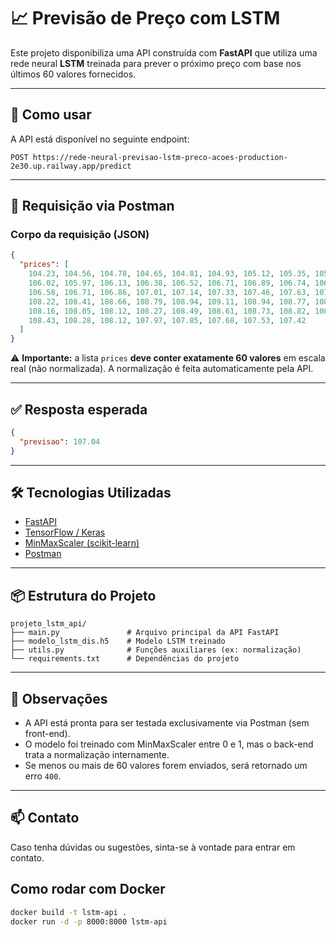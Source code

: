 # 📈 Previsão de Preço com LSTM

Este projeto disponibiliza uma API construída com **FastAPI** que utiliza uma rede neural **LSTM** treinada para prever o próximo preço com base nos últimos 60 valores fornecidos.

---

## 🚀 Como usar

A API está disponível no seguinte endpoint:

```
POST https://rede-neural-previsao-lstm-preco-acoes-production-2e30.up.railway.app/predict
```

---

## 🔗 Requisição via Postman

### Corpo da requisição (JSON)

```json
{
  "prices": [
    104.23, 104.56, 104.78, 104.65, 104.81, 104.93, 105.12, 105.35, 105.67, 105.84,
    106.02, 105.97, 106.13, 106.38, 106.52, 106.71, 106.89, 106.74, 106.62, 106.45,
    106.58, 106.71, 106.86, 107.01, 107.14, 107.33, 107.46, 107.63, 107.88, 108.04,
    108.22, 108.41, 108.66, 108.79, 108.94, 109.11, 108.94, 108.77, 108.56, 108.38,
    108.16, 108.05, 108.12, 108.27, 108.49, 108.61, 108.73, 108.82, 108.69, 108.57,
    108.43, 108.28, 108.12, 107.97, 107.85, 107.68, 107.53, 107.42
  ]
}
```

⚠️ **Importante:** a lista `prices` **deve conter exatamente 60 valores** em escala real (não normalizada). A normalização é feita automaticamente pela API.

---

## ✅ Resposta esperada

```json
{
  "previsao": 107.04
}
```

---

## 🛠 Tecnologias Utilizadas

- [FastAPI](https://fastapi.tiangolo.com/)
- [TensorFlow / Keras](https://www.tensorflow.org/)
- [MinMaxScaler (scikit-learn)](https://scikit-learn.org/)
- [Postman](https://www.postman.com/)

---

## 📦 Estrutura do Projeto

```
projeto_lstm_api/
├── main.py               # Arquivo principal da API FastAPI
├── modelo_lstm_dis.h5    # Modelo LSTM treinado
├── utils.py              # Funções auxiliares (ex: normalização)
└── requirements.txt      # Dependências do projeto
```

---

## 📌 Observações

- A API está pronta para ser testada exclusivamente via Postman (sem front-end).
- O modelo foi treinado com MinMaxScaler entre 0 e 1, mas o back-end trata a normalização internamente.
- Se menos ou mais de 60 valores forem enviados, será retornado um erro `400`.

---

## 📫 Contato

Caso tenha dúvidas ou sugestões, sinta-se à vontade para entrar em contato.


## Como rodar com Docker

```bash
docker build -t lstm-api .
docker run -d -p 8000:8000 lstm-api
